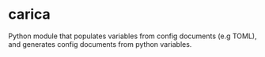 # carica
Python module that populates variables from config documents (e.g TOML), and generates config documents from python variables.

